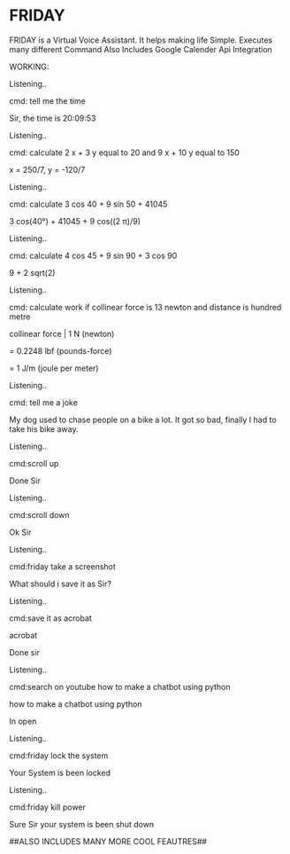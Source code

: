 # FRIDAY
FRIDAY is a Virtual Voice Assistant. It helps making life Simple. Executes many different Command
Also Includes Google Calender Api Integration

WORKING:

Listening..

cmd: tell me the time

Sir, the time is 20:09:53

Listening..

cmd: calculate 2 x + 3 y equal to 20 and 9 x + 10 y equal to 150

x = 250/7, y = -120/7

Listening..

cmd: calculate 3 cos 40 + 9 sin 50 + 41045

3 cos(40°) + 41045 + 9 cos((2 π)/9)



Listening..

cmd: calculate 4 cos 45 + 9 sin 90 + 3 cos 90

9 + 2 sqrt(2)


Listening..

cmd: calculate work if collinear force is 13 newton and distance is hundred metre

collinear force | 1 N (newton)

= 0.2248 lbf (pounds-force)

= 1 J/m (joule per meter)


Listening..

cmd: tell me a joke

My dog used to chase people on a bike a lot. It got so bad, finally I had to take his bike away.


Listening..

cmd:scroll up

Done Sir

Listening..

cmd:scroll down

Ok Sir

Listening..

cmd:friday take a screenshot

What should i save it as Sir?

Listening..

cmd:save it as acrobat

acrobat 

Done sir

Listening..

cmd:search on youtube how to make a chatbot using python

how to make a chatbot using python 

In open

Listening..

cmd:friday lock the system

Your System is been locked

Listening..

cmd:friday kill power

Sure Sir your system is been shut down

##ALSO INCLUDES MANY MORE COOL FEAUTRES##
